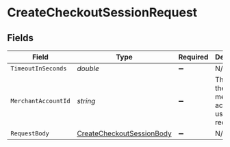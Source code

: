# CreateCheckoutSessionRequest


## Fields

| Field                                                                           | Type                                                                            | Required                                                                        | Description                                                                     |
| ------------------------------------------------------------------------------- | ------------------------------------------------------------------------------- | ------------------------------------------------------------------------------- | ------------------------------------------------------------------------------- |
| `TimeoutInSeconds`                                                              | *double*                                                                        | :heavy_minus_sign:                                                              | N/A                                                                             |
| `MerchantAccountId`                                                             | *string*                                                                        | :heavy_minus_sign:                                                              | The ID of the merchant account to use for this request.                         |
| `RequestBody`                                                                   | [CreateCheckoutSessionBody](../../Models/Requests/CreateCheckoutSessionBody.md) | :heavy_minus_sign:                                                              | N/A                                                                             |
